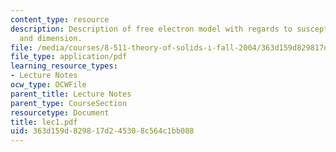 ```yaml
---
content_type: resource
description: Description of free electron model with regards to susceptibility, conductivity
  and dimension.
file: /media/courses/8-511-theory-of-solids-i-fall-2004/363d159d829817d245308c564c1bb088_lec1.pdf
file_type: application/pdf
learning_resource_types:
- Lecture Notes
ocw_type: OCWFile
parent_title: Lecture Notes
parent_type: CourseSection
resourcetype: Document
title: lec1.pdf
uid: 363d159d-8298-17d2-4530-8c564c1bb088
---
```


